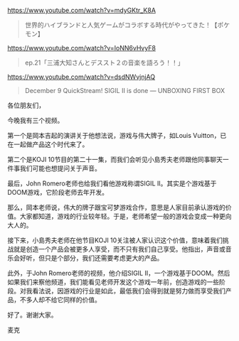 https://www.youtube.com/watch?v=mdyGKtr_K8A

> 世界的ハイブランドと人気ゲームがコラボする時代がやってきた！【ポケモン】 

https://www.youtube.com/watch?v=IoNN6vHvyF8

> ep.21「三浦大知さんとデススト２の音楽を語ろう！！」 

https://www.youtube.com/watch?v=dsdNWvjnjAQ

> December 9 QuickStream! SIGIL II is done — UNBOXING FIRST BOX 

各位朋友们，

今晚我有三个视频。

第一个是岡本吉起的演讲关于他想法说，游戏与伟大牌子，如Louis Vuitton，已在一起做产品这个时代来了。

第二个是KOJI 10节目的第二十一集，而我们会听见小島秀夫老师跟他同事聊天一件事我们可能也想提问关于声音。

最后，John Romero老师也给我们看他游戏称谓SIGIL II。其实是个游戏基于DOOM游戏，它阶段老师去年开发。

那么，岡本老师说，伟大的牌子跟宝可梦游戏合作，意思是人家目前承认游戏的价值。大家都知道，游戏的行业较年轻。于是，老师希望一般的游戏会变成一种更向大人的。

接下来，小島秀夫老师在他节目KOJI 10关注被人家认识这个价值，意味着我们挑战就是创造一个产品会被更多人享受，而不只有我们自己享受。他指出，声音或音乐会好听，但只是个部分，我们还需要考虑更大的产品。

此外，于John Romero老师的视频，他介绍SIGIL II，一个游戏基于DOOM。然后如果我们来察他频道，我们能看见老师开发这个游戏一年前，创造游戏的一些阶段。对我看法说，因游戏的行业是如此，最低我们会得到就是努力做而享受我们产品，不多人却不给它同样的价值。

好了。谢谢大家。

麦克
